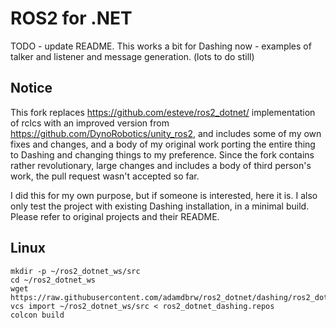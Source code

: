 ROS2 for .NET
=============

TODO - update README. This works a bit for Dashing now - examples of talker and listener and message generation. (lots to do still)

Notice
------

This fork replaces https://github.com/esteve/ros2_dotnet/ implementation of rclcs with an improved version from https://github.com/DynoRobotics/unity_ros2, and includes some of my own fixes and changes, and a body of my original work porting the entire thing to Dashing and changing things to my preference. Since the fork contains rather revolutionary, large changes and includes a body of third person's work, the pull request wasn't accepted so far.

I did this for my own purpose, but if someone is interested, here it is. I also only test the project with existing Dashing installation, in a minimal build. Please refer to original projects and their README.

Linux
-----

```
mkdir -p ~/ros2_dotnet_ws/src
cd ~/ros2_dotnet_ws
wget https://raw.githubusercontent.com/adamdbrw/ros2_dotnet/dashing/ros2_dotnet_dashing.repos
vcs import ~/ros2_dotnet_ws/src < ros2_dotnet_dashing.repos
colcon build

```
